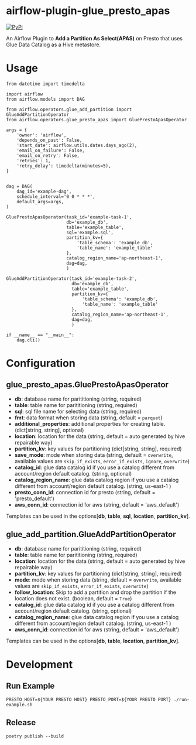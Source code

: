 airflow-plugin-glue_presto_apas
==========================

[![PyPi](https://img.shields.io/pypi/v/airflow-plugin-glue-presto-apas.svg)](https://pypi.org/project/airflow-plugin-glue-presto-apas/)

An Airflow Plugin to **Add a Partition As Select(APAS)** on Presto that uses Glue Data Catalog as a Hive metastore.

# Usage

```
from datetime import timedelta

import airflow
from airflow.models import DAG

from airflow.operators.glue_add_partition import GlueAddPartitionOperator
from airflow.operators.glue_presto_apas import GluePrestoApasOperator

args = {
    'owner': 'airflow',
    'depends_on_past': False,
    'start_date': airflow.utils.dates.days_ago(2),
    'email_on_failure': False,
    'email_on_retry': False,
    'retries': 1,
    'retry_delay': timedelta(minutes=5),
}


dag = DAG(
    dag_id='example-dag',
    schedule_interval='0 0 * * *',
    default_args=args,
)

GluePrestoApasOperator(task_id='example-task-1',
                       db='example_db',
                       table='example_table',
                       sql='example.sql',
                       partition_kv={
                           'table_schema': 'example_db',
                           'table_name': 'example_table'
                       },
                       catalog_region_name='ap-northeast-1',
                       dag=dag,
                       )

GlueAddPartitionOperator(task_id='example-task-2',
                         db='example_db',
                         table='example_table',
                         partition_kv={
                             'table_schema': 'example_db',
                             'table_name': 'example_table'
                         },
                         catalog_region_name='ap-northeast-1',
                         dag=dag,
                         )

if __name__ == "__main__":
    dag.cli()
```

# Configuration

## glue_presto_apas.GluePrestoApasOperator

- **db**: database name for parititioning (string, required)
- **table**: table name for parititioning (string, required)
- **sql**: sql file name for selecting data (string, required)
- **fmt**: data format when storing data (string, default = `parquet`)
- **additional_properties**: additional properties for creating table. (dict[string, string], optional)
- **location**: location for the data (string, default = auto generated by hive repairable way)
- **partition_kv**: key values for partitioning (dict[string, string], required)
- **save_mode**: mode when storing data (string, default = `overwrite`, available values are `skip_if_exists`, `error_if_exists`, `ignore`, `overwrite`)
- **catalog_id**: glue data catalog id if you use a catalog different from account/region default catalog. (string, optional)
- **catalog_region_name**: glue data catalog region if you use a catalog different from account/region default catalog. (string, us-east-1 )
- **presto_conn_id**: connection id for presto (string, default = 'presto_default')
- **aws_conn_id**: connection id for aws (string, default = 'aws_default')

Templates can be used in the options[**db**, **table**, **sql**, **location**, **partition_kv**].

## glue_add_partition.GlueAddPartitionOperator

- **db**: database name for parititioning (string, required)
- **table**: table name for parititioning (string, required)
- **location**: location for the data (string, default = auto generated by hive repairable way)
- **partition_kv**: key values for partitioning (dict[string, string], required)
- **mode**: mode when storing data (string, default = `overwrite`, available values are `skip_if_exists`, `error_if_exists`, `overwrite`)
- **follow_location**: Skip to add a partition and drop the partition if the location does not exist. (boolean, default = `True`)
- **catalog_id**: glue data catalog id if you use a catalog different from account/region default catalog. (string, optional)
- **catalog_region_name**: glue data catalog region if you use a catalog different from account/region default catalog. (string, us-east-1 )
- **aws_conn_id**: connection id for aws (string, default = 'aws_default')

Templates can be used in the options[**db**, **table**, **location**, **partition_kv**].

# Development

## Run Example

```
PRESTO_HOST=${YOUR PRESTO HOST} PRESTO_PORT=${YOUR PRESTO PORT} ./run-example.sh
```

## Release

```
poetry publish --build
```
